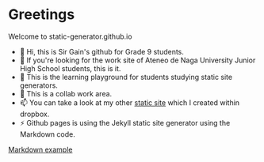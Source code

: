 # Greetings
Welcome to static-generator.github.io 

- 👋 Hi, this is Sir Gain's github for Grade 9 students.
- 👀 If you're looking for the work site of Ateneo de Naga University Junior High School students, this is it.
- 🌱 This is the learning playground for students studying static site generators.
- 💞️ This is a collab work area.
- 📫 You can take a look at my other [static site](https://sirgain.droppages.com) which I created within dropbox.
- ⚡ Github pages is using the Jekyll static site generator using the Markdown code.

[Markdown example](markdown-cheat-sheet.md)
